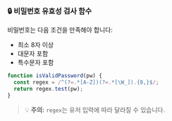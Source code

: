 ### 🔒 비밀번호 유효성 검사 함수

비밀번호는 다음 조건을 만족해야 합니다:

- 최소 8자 이상
- 대문자 포함
- 특수문자 포함

```javascript
function isValidPassword(pw) {
  const regex = /^(?=.*[A-Z])(?=.*[\W_]).{8,}$/;
  return regex.test(pw);
}
```

> 💡 **주의:** `regex`는 유저 입력에 따라 달라질 수 있습니다.
